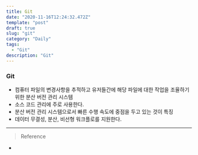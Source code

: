 ```yaml
---
title: Git
date: "2020-11-16T12:24:32.472Z"
template: "post"
draft: true
slug: "git"
category: "Daily"
tags:
  - "Git"
description: "Git"
---
```


### Git 
- 컴퓨터 파일의 변경사항을 추적하고 유저들간에 해당 파일에 대한 작업을 조율하기 위한 분산 버전 관리 시스템
- 소스 코드 관리에 주로 사용한다.
- 분산 버전 관리 시스템으로서 빠른 수행 속도에 중점을 두고 있는 것이 특징
- 데이터 무결성, 분산, 비선형 워크플로를 지원한다.


<hr>

> Reference
- 

